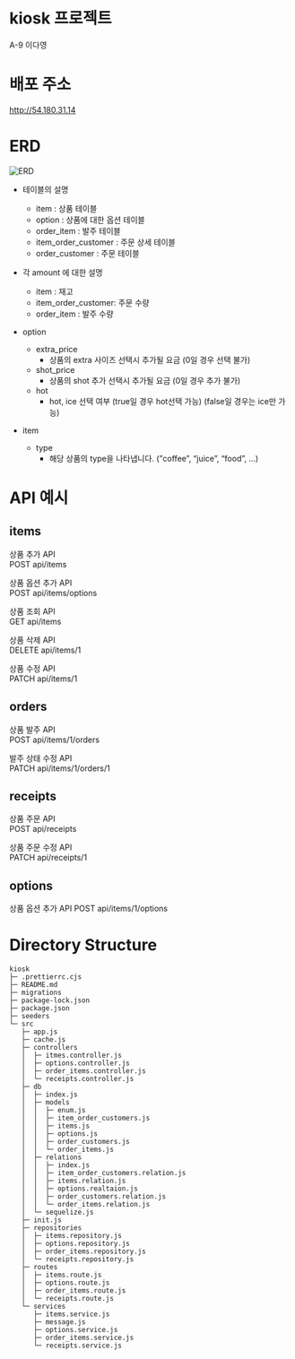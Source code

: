 # kiosk 프로젝트
A-9 이다영

# 배포 주소
http://54.180.31.14

# ERD

![ERD](https://github.com/verdantjuly/kiosk/assets/131671804/de6d6d2d-bfc1-4983-9770-9f624f42c6cb)

- 테이블의 설명

  - item : 상품 테이블
  - option : 상품에 대한 옵션 테이블
  - order_item : 발주 테이블
  - item_order_customer : 주문 상세 테이블
  - order_customer : 주문 테이블

- 각 amount 에 대한 설명
  - item : 재고
  - item_order_customer: 주문 수량
  - order_item : 발주 수량
- option
  - extra_price
    - 상품의 extra 사이즈 선택시 추가될 요금 (0일 경우 선택 불가)
  - shot_price
    - 상품의 shot 추가 선택시 추가될 요금 (0일 경우 추가 불가)
  - hot
    - hot, ice 선택 여부 (true일 경우 hot선택 가능) (false일 경우는 ice만 가능)
- item
  - type
    - 해당 상품의 type을 나타냅니다. (”coffee”, “juice”, “food”, …)

# API 예시

## items

상품 추가 API  
POST api/items

상품 옵션 추가 API  
POST api/items/options

상품 조회 API  
GET api/items

상품 삭제 API  
DELETE api/items/1

상품 수정 API  
PATCH api/items/1

## orders

상품 발주 API  
POST api/items/1/orders

발주 상태 수정 API  
PATCH api/items/1/orders/1

## receipts

상품 주문 API  
POST api/receipts

상품 주문 수정 API  
PATCH api/receipts/1

## options

상품 옵션 추가 API
POST api/items/1/options

# Directory Structure

```
kiosk
├─ .prettierrc.cjs
├─ README.md
├─ migrations
├─ package-lock.json
├─ package.json
├─ seeders
└─ src
   ├─ app.js
   ├─ cache.js
   ├─ controllers
   │  ├─ itmes.controller.js
   │  ├─ options.controller.js
   │  ├─ order_items.controller.js
   │  └─ receipts.controller.js
   ├─ db
   │  ├─ index.js
   │  ├─ models
   │  │  ├─ enum.js
   │  │  ├─ item_order_customers.js
   │  │  ├─ items.js
   │  │  ├─ options.js
   │  │  ├─ order_customers.js
   │  │  └─ order_items.js
   │  ├─ relations
   │  │  ├─ index.js
   │  │  ├─ item_order_customers.relation.js
   │  │  ├─ items.relation.js
   │  │  ├─ options.realtaion.js
   │  │  ├─ order_customers.relation.js
   │  │  └─ order_items.relation.js
   │  └─ sequelize.js
   ├─ init.js
   ├─ repositories
   │  ├─ items.repository.js
   │  ├─ options.repository.js
   │  ├─ order_items.repository.js
   │  └─ receipts.repository.js
   ├─ routes
   │  ├─ items.route.js
   │  ├─ options.route.js
   │  ├─ order_items.route.js
   │  └─ receipts.route.js
   └─ services
      ├─ items.service.js
      ├─ message.js
      ├─ options.service.js
      ├─ order_items.service.js
      └─ receipts.service.js

```
